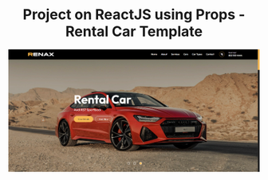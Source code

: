 



<h1 align="center">Project on ReactJS using Props - Rental Car Template</h1>

![Demo App](/public/rentalcarweb.png)
